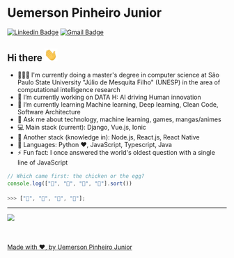 # Uemerson Pinheiro Junior
[![Linkedin Badge](https://img.shields.io/badge/-uemerson-blue?style=flat-square&logo=Linkedin&logoColor=white&link=https://www.linkedin.com/in/uemerson-pinheiro-junior-953a38170/)](https://www.linkedin.com/in/uemerson-pinheiro-junior-953a38170/)
[![Gmail Badge](https://img.shields.io/badge/-uemersonpinheirojunior@gmail.com-c14438?style=flat-square&logo=Gmail&logoColor=white&link=mailto:uemersonpinheirojunior@gmail.com)](mailto:uemersonpinheirojunior@gmail.com)


## Hi there <img src="https://raw.githubusercontent.com/uemerson/uemerson/master/gifs/wave.gif" width="30px">

- 👨🏻‍🎓 I'm currently doing a master's degree in computer science at São Paulo State University "Júlio de Mesquita Filho" (UNESP) in the area of computational intelligence research
- 🔭 I’m currently working on DATA H: AI driving Human innovation
- 🌱 I’m currently learning Machine learning, Deep learning, Clean Code, Software Architecture
- 💬 Ask me about technology, machine learning, games, mangas/animes
- :computer: Main stack (current): Django, Vue.js, Ionic
- 📖 Another stack (knowledge in): Node.js, React.js, React Native 
- 🚀 Languages: Python ❤, JavaScript, Typescript, Java
- ⚡ Fun fact: I once answered the world's oldest question with a single line of JavaScript

```javascript
// Which came first: the chicken or the egg?
console.log(["🥚", "🐣", "🐥", "🐔"].sort())

>>> ["🐔", "🐣", "🐥", "🥚"];
```

<hr>

<div align="left">
  <a href="https://github.com/Uemerson">
    <img height="150em" src="https://github-readme-stats.vercel.app/api?username=Uemerson&show_icons=true&theme=dracula&include_all_commits=true&count_private=true"/>
</div>

<br />
<br />

Made with ❤, by Uemerson Pinheiro Junior
